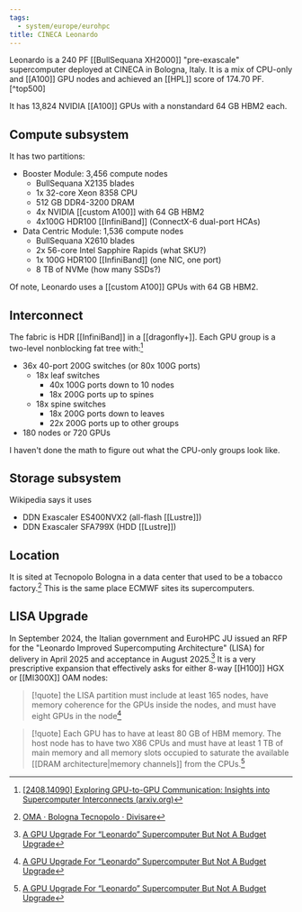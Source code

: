 ```yaml
---
tags:
  - system/europe/eurohpc
title: CINECA Leonardo
---
```

Leonardo is a 240 PF [[BullSequana XH2000]] "pre-exascale" supercomputer deployed at CINECA in Bologna, Italy. It is a mix of CPU-only and [[A100]] GPU nodes and achieved an [[HPL]] score of 174.70 PF.[^top500]

It has 13,824 NVIDIA [[A100]] GPUs with a nonstandard 64 GB HBM2 each.

## Compute subsystem

It has two partitions:

- Booster Module: 3,456 compute nodes
	- BullSequana X2135 blades
	- 1x 32-core Xeon 8358 CPU
	- 512 GB DDR4-3200 DRAM
	- 4x NVIDIA [[custom A100]] with 64 GB HBM2
	- 4x100G HDR100 [[InfiniBand]] (ConnectX-6 dual-port HCAs)
- Data Centric Module: 1,536 compute nodes
	- BullSequana X2610 blades
	- 2x 56-core Intel Sapphire Rapids (what SKU?)
	- 1x 100G HDR100 [[InfiniBand]] (one NIC, one port)
	- 8 TB of NVMe (how many SSDs?)

Of note, Leonardo uses a [[custom A100]] GPUs with 64 GB HBM2.

## Interconnect

The fabric is HDR [[InfiniBand]] in a [[dragonfly+]]. Each GPU group is a two-level nonblocking fat tree with:[^14090]

- 36x 40-port 200G switches (or 80x 100G ports)
	- 18x leaf switches
		- 40x 100G ports down to 10 nodes
		- 18x 200G ports up to spines
	- 18x spine switches
		- 18x 200G ports down to leaves
		- 22x 200G ports up to other groups
- 180 nodes or 720 GPUs

I haven't done the math to figure out what the CPU-only groups look like.

## Storage subsystem

Wikipedia says it uses

- DDN Exascaler ES400NVX2 (all-flash [[Lustre]])
- DDN Exascaler SFA799X (HDD [[Lustre]])

## Location

It is sited at Tecnopolo Bologna in a data center that used to be a tobacco factory.[^1] This is the same place ECMWF sites its supercomputers.

## LISA Upgrade

In September 2024, the Italian government and EuroHPC JU issued an RFP for the "Leonardo Improved Supercomputing Architecture" (LISA) for delivery in April 2025 and acceptance in August 2025.[^27839d65-0b26-4052-8bee-8e800487fa35] It is a very prescriptive expansion that effectively asks for either 8-way [[H100]] HGX or [[MI300X]] OAM nodes:

> [!quote]
> the LISA partition must include at least 165 nodes, have memory coherence for the GPUs inside the nodes, and must have eight GPUs in the node[^27839d65-0b26-4052-8bee-8e800487fa35]

> [!quote]
> Each GPU has to have at least 80 GB of HBM memory. The host node has to have two X86 CPUs and must have at least 1 TB of main memory and all memory slots occupied to saturate the available [[DRAM architecture|memory channels]] from the CPUs.[^27839d65-0b26-4052-8bee-8e800487fa35]

[^1]: [OMA · Bologna Tecnopolo · Divisare](https://divisare.com/projects/204584-oma-bologna-tecnopolo)
[^14090]: [[2408.14090] Exploring GPU-to-GPU Communication: Insights into Supercomputer Interconnects (arxiv.org)](https://doi.org/10.48550/arXiv.2408.14090)
[^27839d65-0b26-4052-8bee-8e800487fa35]: [A GPU Upgrade For “Leonardo” Supercomputer But Not A Budget Upgrade](https://www.nextplatform.com/2024/09/23/a-gpu-upgrade-for-leonardo-supercomputer-but-not-a-budget-upgrade/)